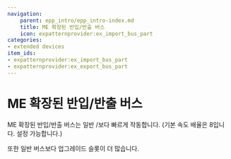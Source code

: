```yaml
---
navigation:
    parent: epp_intro/epp_intro-index.md
    title: ME 확장된 반입/반출 버스
    icon: expatternprovider:ex_import_bus_part
categories:
- extended devices
item_ids:
- expatternprovider:ex_import_bus_part
- expatternprovider:ex_export_bus_part
---
```


# ME 확장된 반입/반출 버스

<Row gap="20">
<GameScene zoom="8" background="transparent">
  <ImportStructure src="../structure/cable_ex_import_bus.snbt"></ImportStructure>
</GameScene>
<GameScene zoom="8" background="transparent">
  <ImportStructure src="../structure/cable_ex_export_bus.snbt"></ImportStructure>
</GameScene>
</Row>

ME 확장된 반입/반출 버스는 일반 <ItemLink id="ae2:import_bus" />/<ItemLink id="ae2:export_bus" />보다 빠르게 작동합니다.
(기본 속도 배율은 8입니다. 설정 가능합니다.)

또한 일반 버스보다 업그레이드 슬롯이 더 많습니다.

